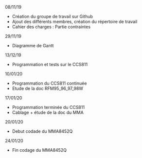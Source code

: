08/11/19
-	Création du groupe de travail sur Github
-	Ajout des différents membres, création du répertoire de travail
-	Cahier des charges : Partie contraintes

29/11/19
- Diagramme de Gantt

13/12/19
- Programmation et tests sur le CCS811

10/01/20
- Programmation du CCS811 continuée
- Etude de la doc RFM95_96_97_98W

17/01/20
- Programmation terminée du CCS811
- Cablage + étude de la doc du MMA


20/01/20
- Debut codade du MMA8452Q

24/01/20

 - Fin codage du MMA8452Q

